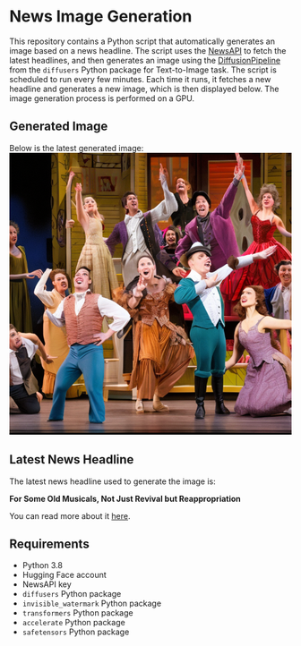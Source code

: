 # News Image Generation
This repository contains a Python script that automatically generates an image based on a news headline. The script uses the [NewsAPI](https://newsapi.org/) to fetch the latest headlines, and then generates an image using the [DiffusionPipeline](https://github.com/huggingface/diffusers) from the `diffusers` Python package for Text-to-Image task.
The script is scheduled to run every few minutes. Each time it runs, it fetches a new headline and generates a new image, which is then displayed below. The image generation process is performed on a GPU.

## Generated Image
Below is the latest generated image:
![Generated Image](image.png)

## Latest News Headline
The latest news headline used to generate the image is:

**For Some Old Musicals, Not Just Revival but Reappropriation**

You can read more about it [here](https://news.google.com/rss/articles/CBMiUGh0dHBzOi8vd3d3Lm55dGltZXMuY29tLzIwMjQvMDcvMjIvdGhlYXRlci9jYXRzLXNvdXRoLXBhY2lmaWMtYXBwcm9wcmlhdGlvbi5odG1s0gEA?oc=5).

## Requirements
- Python 3.8
- Hugging Face account
- NewsAPI key
- `diffusers` Python package
- `invisible_watermark` Python package
- `transformers` Python package
- `accelerate` Python package
- `safetensors` Python package
